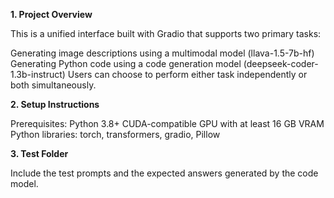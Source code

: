 **1. Project Overview**

This is a unified interface built with Gradio that supports two primary tasks:

Generating image descriptions using a multimodal model (llava-1.5-7b-hf)
Generating Python code using a code generation model (deepseek-coder-1.3b-instruct)
Users can choose to perform either task independently or both simultaneously.

**2. Setup Instructions**

Prerequisites:
Python 3.8+
CUDA-compatible GPU with at least 16 GB VRAM
Python libraries: torch, transformers, gradio, Pillow

**3. Test Folder**

Include the test prompts and the expected answers generated by the code model.
